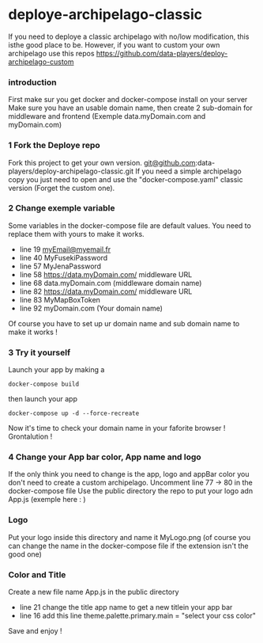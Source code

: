 # deploye-archipelago-classic

If you need to deploye a classic archipelago with no/low modification, this isthe good place to be.
However, if you want to custom your own archipelago use this repos https://github.com/data-players/deploy-archipelago-custom

### introduction

First make sur you get docker and docker-compose install on your server
Make sure you have an usable domain name, then create 2 sub-domain for middleware and frontend (Exemple data.myDomain.com and myDomain.com)

### 1 Fork the Deploye repo

Fork this project to get your own version. git@github.com:data-players/deploy-archipelago-classic.git
If you need a simple archipelago copy you just need to open and use the "docker-compose.yaml" classic version (Forget the custom one).

### 2 Change exemple variable

Some variables in the docker-compose file are default values. You need to replace them with yours to make it works.
- line 19 myEmail@myemail.fr
- line 40 MyFusekiPassword
- line 57 MyJenaPassword
- line 58 https://data.myDomain.com/ middleware URL
- line 68 data.myDomain.com (middleware domain name)
- line 82 https://data.myDomain.com/ middleware URL
- line 83 MyMapBoxToken
- line 92 myDomain.com (Your domain name)

Of course you have to set up ur domain name and sub domain name to make it works !

### 3 Try it yourself

Launch your app by making a 
```
docker-compose build
```

then launch your app
```
docker-compose up -d --force-recreate
```

Now it's time to check your domain name in your faforite browser !
Grontalution !

### 4 Change your App bar color, App name and logo

If the only think you need to change is the app, logo and appBar color you don't need to create a custom archipelago.
Uncomment line 77 -> 80 in the docker-compose file 
Use the public directory the repo to put your logo adn App.js (exemple here : )

### Logo
Put your logo inside this directory and name it MyLogo.png (of course you can change the name in the docker-compose file if the extension isn't the good one)

### Color and Title
Create a new file name App.js in the public directory
- line 21 change the title app name to get a new titlein your app bar
- line 16 add this line theme.palette.primary.main = "select your css color"

Save and enjoy !
